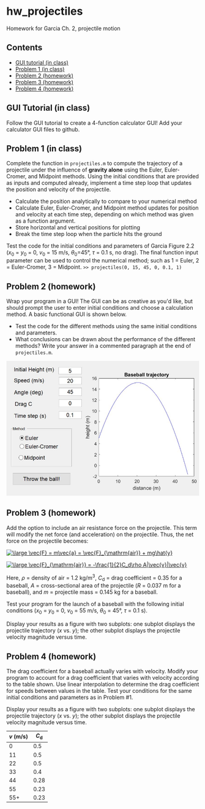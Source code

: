 # hw_projectiles
Homework for Garcia Ch. 2, projectile motion

<div class="content">

## Contents

<div>

*   [GUI tutorial (in class)](#1)
*   [Problem 1 (in class)](#2)
*   [Problem 2 (homework)](#3)
*   [Problem 3 (homework)](#4)
*   [Problem 4 (homework)](#5)

</div>

## GUI Tutorial (in class)<a name="1"></a>

Follow the GUI tutorial to create a 4-function calculator GUI! Add your calculator GUI files to github. 

## Problem 1 (in class)<a name="2"></a>

Complete the function in `projectiles.m` to compute the trajectory of a projectile under the influence of **gravity alone** using the Euler, Euler-Cromer, and Midpoint methods. Using the initial conditions that are provided as inputs and computed already, implement a time step loop that updates the position and velocity of the projectile.
 
 * Calculate the position analytically to compare to your numerical method
 * Calculate Euler, Euler-Cromer, and Midpoint method updates for position and velocity at each time step, depending on which method was given as a function argument.
 * Store horizontal and vertical positions for plotting
 * Break the time step loop when the particle hits the ground
 
Test the code for the initial conditions and parameters of Garcia Figure 2.2 (*x*<sub>0</sub> = *y*<sub>0</sub> = 0, *v*<sub>0</sub> = 15 m/s, *θ*<sub>0</sub>=45°, *τ* = 0.1 s, no drag). The final function input parameter can be used to control the numerical method; such as 1 = Euler, 2 = Euler-Cromer, 3 = Midpoint.
`>> projectiles(0, 15, 45, 0, 0.1, 1)`

## Problem 2 (homework)<a name="3"></a>

Wrap your program in a GUI! The GUI can be as creative as you'd like, but should prompt the user to enter initial conditions and choose a calculation method. A basic functional GUI is shown below.

 * Test the code for the different methods using the same initial conditions and parameters.
 * What conclusions can be drawn about the performance of the different methods? Write your answer in a commented paragraph at the end of `projectiles.m`.
 
<img src="https://github.com/bethel-physics/hw_projectiles/blob/master/examplegui.JPG" width=600 />

## Problem 3 (homework)<a name="4"></a>

Add the option to include an air resistance force on the projectile.  This term will modify the net force (and acceleration) on the projectile.  Thus, the net force on the projectile becomes:

<a href="https://www.codecogs.com/eqnedit.php?latex=\dpi{300}&space;\large&space;\vec{F}&space;=&space;m\vec{a}&space;=&space;\vec{F}_{\mathrm{air}}&space;&plus;&space;mg\hat{y}" target="_blank"><img src="https://latex.codecogs.com/gif.latex?\dpi{300}&space;\large&space;\vec{F}&space;=&space;m\vec{a}&space;=&space;\vec{F}_{\mathrm{air}}&space;&plus;&space;mg\hat{y}" title="\large \vec{F} = m\vec{a} = \vec{F}_{\mathrm{air}} + mg\hat{y}" height=30 /></a>

<a href="https://www.codecogs.com/eqnedit.php?latex=\dpi{300}&space;\large&space;\vec{F}_{\mathrm{air}}&space;=&space;-\frac{1}{2}C_d\rho&space;A|\vec{v}|\vec{v}" target="_blank"><img src="https://latex.codecogs.com/gif.latex?\dpi{300}&space;\large&space;\vec{F}_{\mathrm{air}}&space;=&space;-\frac{1}{2}C_d\rho&space;A|\vec{v}|\vec{v}" title="\large \vec{F}_{\mathrm{air}} = -\frac{1}{2}C_d\rho A|\vec{v}|\vec{v}" height=50 /></a>
 
Here, *ρ* = density of air = 1.2 kg/m<sup>3</sup>, *C*<sub>d</sub> = drag coefficient = 0.35 for a baseball, *A* = cross-sectional area of the projectile (*R* = 0.037 m for a baseball), and *m* = projectile mass = 0.145 kg for a baseball.  

Test your program for the launch of a baseball with the following initial conditions (*x*<sub>0</sub> = *y*<sub>0</sub> = 0, *v*<sub>0</sub> = 55 m/s, *θ*<sub>0</sub> = 45°, *τ* = 0.1 s).

Display your results as a figure with two subplots: one subplot displays the projectile trajectory (*x* vs. *y*); the other subplot displays the projectile velocity magnitude versus time.

## Problem 4 (homework)<a name="5"></a>

The drag coefficient for a baseball actually varies with velocity.  Modify your program to account for a drag coefficient that varies with velocity according to the table shown.  Use linear interpolation to determine the drag coefficient for speeds between values in the table.  Test your conditions for the same initial conditions and parameters as in Problem #1.

Display your results as a figure with two subplots: one subplot displays the projectile trajectory (*x* vs. *y*); the other subplot displays the projectile velocity magnitude versus time.

*v* (m/s) | *C*<sub>d</sub>
------- | ---------------
0	| 0.5
11	| 0.5
22	| 0.5
33	| 0.4
44	| 0.28
55	| 0.23
55+ | 0.23

</div>
